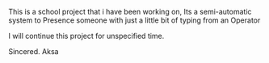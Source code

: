 This is a school project that i have been working on, Its a semi-automatic system to Presence someone with just a little bit of typing from an Operator

I will continue this project for unspecified time.

Sincered. Aksa
